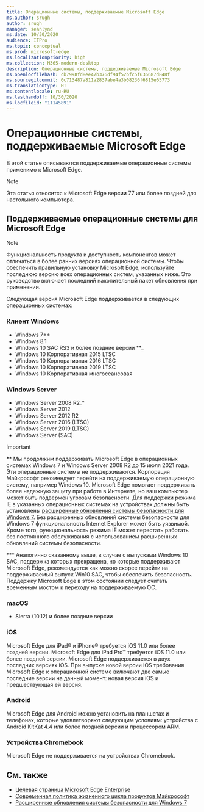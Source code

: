 ```yaml
---
title: Операционные системы, поддерживаемые Microsoft Edge
ms.author: srugh
author: srugh
manager: seanlynd
ms.date: 10/30/2020
audience: ITPro
ms.topic: conceptual
ms.prod: microsoft-edge
ms.localizationpriority: high
ms.collection: M365-modern-desktop
description: Операционные системы, поддерживаемые Microsoft Edge
ms.openlocfilehash: cb7998fd8ee47b376df94f52bfc5f636687d848f
ms.sourcegitcommit: 0c713487a811a2837abe4a3b08236f6815e65773
ms.translationtype: HT
ms.contentlocale: ru-RU
ms.lasthandoff: 10/30/2020
ms.locfileid: "11145891"
---
```

# Операционные системы, поддерживаемые Microsoft Edge

В этой статье описываются поддерживаемые операционные системы применимо к Microsoft Edge.

> [!NOTE]
> Эта статья относится к Microsoft Edge версии 77 или более поздней для настольного компьютера.

## Поддерживаемые операционные системы для Microsoft Edge

> [!NOTE]
> Функциональность продукта и доступность компонентов может отличаться в более ранних версиях операционной системы. Чтобы обеспечить правильную установку Microsoft Edge, используйте последнюю версию всех операционных систем, указанных ниже. Это руководство включает последний накопительный пакет обновления при применении.

Следующая версия Microsoft Edge поддерживается в следующих операционных системах:

### Клиент Windows

- Windows 7**
- Windows 8.1
- Windows 10 SAC RS3 и более поздние версии **_
- Windows 10 Корпоративная 2015 LTSC
- Windows 10 Корпоративная 2016 LTSC
- Windows 10 Корпоративная 2019 LTSC
- Windows 10 Корпоративная многосеансовая

### Windows Server

- Windows Server 2008 R2_*
- Windows Server 2012
- Windows Server 2012 R2
- Windows Server 2016 (LTSC)
- Windows Server 2019 (LTSC)
- Windows Server (SAC)

> [!IMPORTANT]
> ** Мы продолжим поддерживать Microsoft Edge в операционных системах Windows 7 и Windows Server 2008 R2 до 15 июля 2021 года. Эти операционные системы не поддерживаются. Корпорация Майкрософт рекомендует перейти на поддерживаемую операционную систему, например Windows 10. Microsoft Edge помогает поддерживать более надежную защиту при работе в Интернете, но ваш компьютер может быть подвержен угрозам безопасности. Для поддержки режима IE в указанных операционных системах на устройствах должны быть установлены [расширенные обновления системы безопасности для Windows 7](https://support.microsoft.com/help/4527878/faq-about-extended-security-updates-for-windows-7). Без расширенных обновлений системы безопасности для Windows 7 функциональность Internet Explorer может быть уязвимой. Кроме того, функциональность режима IE может перестать работать без постоянного обслуживания с использованием расширенных обновлений системы безопасности.  
>
> *** Аналогично сказанному выше, в случае с выпусками Windows 10 SAC, поддержка которых прекращена, но которые поддерживают Microsoft Edge, рекомендуется как можно скорее перейти на поддерживаемый выпуск Win10 SAC, чтобы обеспечить безопасность. Поддержку Microsoft Edge в этом состоянии следует считать временным мостом к переходу на поддерживаемую ОС.

### macOS

- Sierra (10.12) и более поздние версии

### iOS

Microsoft Edge для iPad&reg; и iPhone&reg; требуется iOS 11.0 или более поздней версии. Microsoft Edge для iPad Pro&trade; требуется iOS 11.0 или более поздней версии. Microsoft Edge поддерживается в двух последних версиях iOS. При выпуске новой версии iOS требования Microsoft Edge к операционной системе включают две самые последние версии на данный момент: новая версия iOS и предшествующая ей версия.

### Android

Microsoft Edge для Android можно установить на планшетах и телефонах, которые удовлетворяют следующим условиям: устройства с Android KitKat 4.4 или более поздней версии и процессором ARM.

### Устройства Chromebook

Microsoft Edge не поддерживается на устройствах Chromebook.

## См. также

- [Целевая страница Microsoft Edge Enterprise](https://aka.ms/EdgeEnterprise)
- [Современная политика жизненного цикла продуктов Майкрософт](https://support.microsoft.com/help/30881/modern-lifecycle-policy)
- [Расширенные обновления системы безопасности для Windows 7](https://support.microsoft.com/help/4527878/faq-about-extended-security-updates-for-windows-7)
